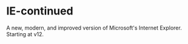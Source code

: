 # IE-continued
A new, modern, and improved version of Microsoft's Internet Explorer. Starting at v12.
